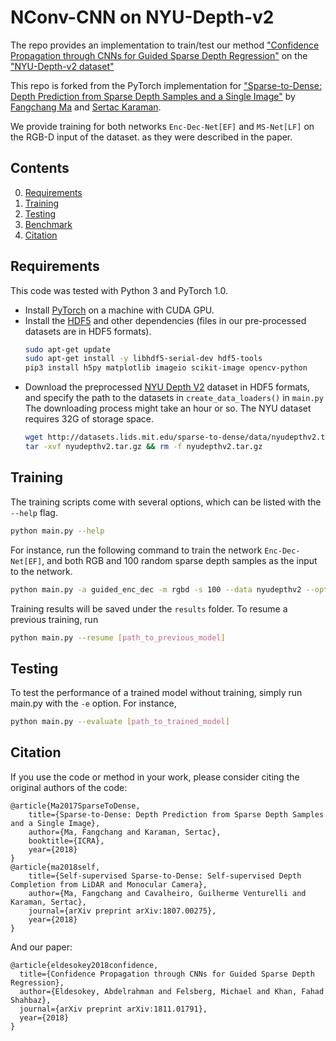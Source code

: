 NConv-CNN on NYU-Depth-v2
============================

The repo provides an implementation to train/test our method ["Confidence Propagation through CNNs for Guided Sparse Depth Regression"](https://arxiv.org/abs/1811.01791) on the ["NYU-Depth-v2 dataset"](https://cs.nyu.edu/~silberman/datasets/nyu_depth_v2.html)

This repo is forked from the PyTorch implementation for ["Sparse-to-Dense: Depth Prediction from Sparse Depth Samples and a Single Image"](https://arxiv.org/pdf/1709.07492.pdf) by [Fangchang Ma](http://www.mit.edu/~fcma) and [Sertac Karaman](http://karaman.mit.edu/).

We provide training for both networks `Enc-Dec-Net[EF]` and `MS-Net[LF]` on the RGB-D input of the dataset.
as they were described in the paper.

## Contents
0. [Requirements](#requirements)
0. [Training](#training)
0. [Testing](#testing)
0. [Benchmark](#benchmark)
0. [Citation](#citation)

## Requirements
This code was tested with Python 3 and PyTorch 1.0.
- Install [PyTorch](http://pytorch.org/) on a machine with CUDA GPU.
- Install the [HDF5](https://en.wikipedia.org/wiki/Hierarchical_Data_Format) and other dependencies (files in our pre-processed datasets are in HDF5 formats).
	```bash
	sudo apt-get update
	sudo apt-get install -y libhdf5-serial-dev hdf5-tools
	pip3 install h5py matplotlib imageio scikit-image opencv-python
	```
- Download the preprocessed [NYU Depth V2](http://cs.nyu.edu/~silberman/datasets/nyu_depth_v2.html) dataset in HDF5 formats, and specify the path to the datasets in `create_data_loaders()` in `main.py` The downloading process might take an hour or so. The NYU dataset requires 32G of storage space.
	```bash
	wget http://datasets.lids.mit.edu/sparse-to-dense/data/nyudepthv2.tar.gz
	tar -xvf nyudepthv2.tar.gz && rm -f nyudepthv2.tar.gz	
	```
## Training
The training scripts come with several options, which can be listed with the `--help` flag. 
```bash
python main.py --help
```

For instance, run the following command to train the network `Enc-Dec-Net[EF]`, and both RGB and 100 random sparse depth samples as the input to the network.
```bash
python main.py -a guided_enc_dec -m rgbd -s 100 --data nyudepthv2 --optimizer adam --lr 0.001 --lr-decay 10
```

Training results will be saved under the `results` folder. To resume a previous training, run
```bash
python main.py --resume [path_to_previous_model]
```

## Testing
To test the performance of a trained model without training, simply run main.py with the `-e` option. For instance,
```bash
python main.py --evaluate [path_to_trained_model]
```

## Citation
If you use the code or method in your work, please consider citing the original authors of the code:

	@article{Ma2017SparseToDense,
		title={Sparse-to-Dense: Depth Prediction from Sparse Depth Samples and a Single Image},
		author={Ma, Fangchang and Karaman, Sertac},
		booktitle={ICRA},
		year={2018}
	}
	@article{ma2018self,
		title={Self-supervised Sparse-to-Dense: Self-supervised Depth Completion from LiDAR and Monocular Camera},
		author={Ma, Fangchang and Cavalheiro, Guilherme Venturelli and Karaman, Sertac},
		journal={arXiv preprint arXiv:1807.00275},
		year={2018}
	}

And our paper:
```
@article{eldesokey2018confidence,
  title={Confidence Propagation through CNNs for Guided Sparse Depth Regression},
  author={Eldesokey, Abdelrahman and Felsberg, Michael and Khan, Fahad Shahbaz},
  journal={arXiv preprint arXiv:1811.01791},
  year={2018}
}
```
